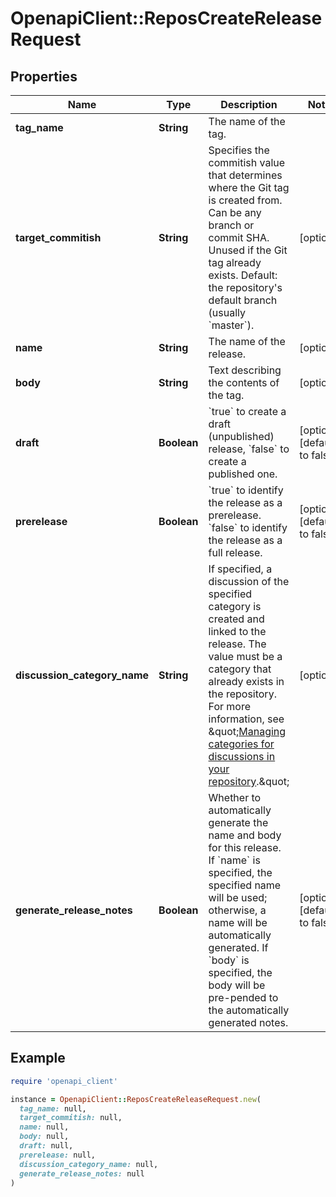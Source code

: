 # OpenapiClient::ReposCreateReleaseRequest

## Properties

| Name | Type | Description | Notes |
| ---- | ---- | ----------- | ----- |
| **tag_name** | **String** | The name of the tag. |  |
| **target_commitish** | **String** | Specifies the commitish value that determines where the Git tag is created from. Can be any branch or commit SHA. Unused if the Git tag already exists. Default: the repository&#39;s default branch (usually &#x60;master&#x60;). | [optional] |
| **name** | **String** | The name of the release. | [optional] |
| **body** | **String** | Text describing the contents of the tag. | [optional] |
| **draft** | **Boolean** | &#x60;true&#x60; to create a draft (unpublished) release, &#x60;false&#x60; to create a published one. | [optional][default to false] |
| **prerelease** | **Boolean** | &#x60;true&#x60; to identify the release as a prerelease. &#x60;false&#x60; to identify the release as a full release. | [optional][default to false] |
| **discussion_category_name** | **String** | If specified, a discussion of the specified category is created and linked to the release. The value must be a category that already exists in the repository. For more information, see \&quot;[Managing categories for discussions in your repository](https://docs.github.com/discussions/managing-discussions-for-your-community/managing-categories-for-discussions-in-your-repository).\&quot; | [optional] |
| **generate_release_notes** | **Boolean** | Whether to automatically generate the name and body for this release. If &#x60;name&#x60; is specified, the specified name will be used; otherwise, a name will be automatically generated. If &#x60;body&#x60; is specified, the body will be pre-pended to the automatically generated notes. | [optional][default to false] |

## Example

```ruby
require 'openapi_client'

instance = OpenapiClient::ReposCreateReleaseRequest.new(
  tag_name: null,
  target_commitish: null,
  name: null,
  body: null,
  draft: null,
  prerelease: null,
  discussion_category_name: null,
  generate_release_notes: null
)
```

